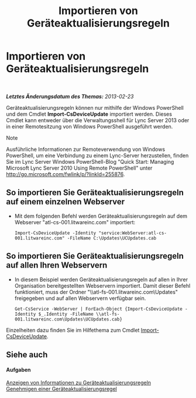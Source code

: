﻿---
title: Importieren von Geräteaktualisierungsregeln
TOCTitle: Importieren von Geräteaktualisierungsregeln
ms:assetid: 919e9c87-912b-4bc9-92e7-5998fc2e0bf0
ms:mtpsurl: https://technet.microsoft.com/de-de/library/JJ994056(v=OCS.15)
ms:contentKeyID: 52056404
ms.date: 05/19/2016
mtps_version: v=OCS.15
ms.translationtype: HT
---

# Importieren von Geräteaktualisierungsregeln

 

_**Letztes Änderungsdatum des Themas:** 2013-02-23_

Geräteaktualisierungsregeln können nur mithilfe der Windows PowerShell und dem Cmdlet **Import-CsDeviceUpdate** importiert werden. Dieses Cmdlet kann entweder über die Verwaltungsshell für Lync Server 2013 oder in einer Remotesitzung von Windows PowerShell ausgeführt werden.


> [!NOTE]
> Ausführliche Informationen zur Remoteverwendung von Windows PowerShell, um eine Verbindung zu einem Lync-Server herzustellen, finden Sie im Lync Server&nbsp;Windows PowerShell-Blog "Quick Start: Managing Microsoft Lync Server 2010 Using Remote PowerShell" unter <A href="http://go.microsoft.com/fwlink/p/?linkid=255876">http://go.microsoft.com/fwlink/p/?linkId=255876</A>.




## So importieren Sie Geräteaktualisierungsregeln auf einem einzelnen Webserver

  - Mit dem folgenden Befehl werden Geräteaktualisierungsregeln auf dem Webserver "atl-cs-001.litwareinc.com" importiert:
    
        Import-CsDeviceUpdate -Identity "service:WebServer:atl-cs-001.litwareinc.com" -FileName C:\Updates\UCUpdates.cab

## So importieren Sie Geräteaktualisierungsregeln auf allen Ihren Webservern

  - In diesem Beispiel werden Geräteaktualisierungsregeln auf allen in Ihrer Organisation bereitgestellten Webservern importiert. Damit dieser Befehl funktioniert, muss der Ordner "\\\\atl-fs-001.litwareinc.com\\Updates" freigegeben und auf allen Webservern verfügbar sein.
    
        Get-CsService -WebServer | ForEach-Object {Import-CsDeviceUpdate -Identity $_.Identity -FileName \\atl-fs-001.litwareinc.com\Updates\UCUpdates.cab}

Einzelheiten dazu finden Sie im Hilfethema zum Cmdlet [Import-CsDeviceUpdate](https://docs.microsoft.com/en-us/powershell/module/skype/Import-CsDeviceUpdate).

## Siehe auch

#### Aufgaben

[Anzeigen von Informationen zu Geräteaktualisierungsregeln](lync-server-2013-view-information-about-device-update-rules.md)  
[Genehmigen einer Geräteaktualisierungsregel](lync-server-2013-approve-a-device-update-rule.md)

